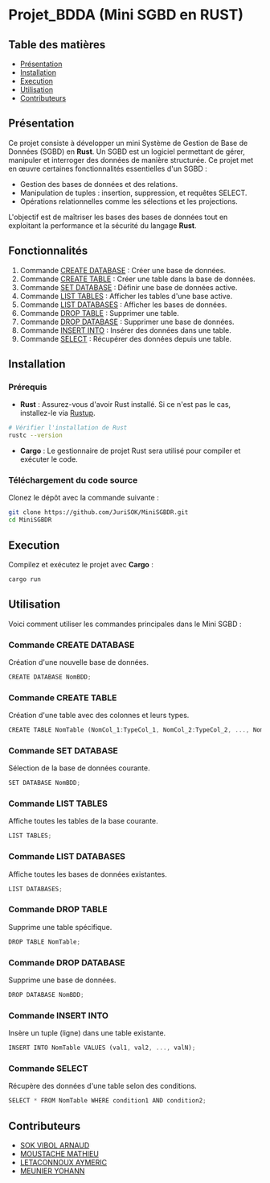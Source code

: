 # Projet_BDDA (Mini SGBD en RUST)

## Table des matières
- [Présentation](#présentation)
- [Installation](#installation)
- [Execution](#execution)
- [Utilisation](#utilisation)
- [Contributeurs](#contributeurs)

## Présentation 
Ce projet consiste à développer un mini Système de Gestion de Base de Données (SGBD) en **Rust**. Un SGBD est un logiciel permettant de gérer, manipuler et interroger des données de manière structurée. Ce projet met en œuvre certaines fonctionnalités essentielles d'un SGBD :

- Gestion des bases de données et des relations.
- Manipulation de tuples : insertion, suppression, et requêtes SELECT.
- Opérations relationnelles comme les sélections et les projections.

L'objectif est de maîtriser les bases des bases de données tout en exploitant la performance et la sécurité du langage **Rust**.

## Fonctionnalités
1. Commande [CREATE DATABASE](#create-database) : Créer une base de données.
2. Commande [CREATE TABLE](#create-table) : Créer une table dans la base de données.
3. Commande [SET DATABASE](#set-database) : Définir une base de données active.
4. Commande [LIST TABLES](#list-tables) : Afficher les tables d'une base active.
5. Commande [LIST DATABASES](#list-databases) : Afficher les bases de données.
6. Commande [DROP TABLE](#drop-table) : Supprimer une table.
7. Commande [DROP DATABASE](#drop-database) : Supprimer une base de données.
8. Commande [INSERT INTO](#insert-into) : Insérer des données dans une table.
9. Commande [SELECT](#select) : Récupérer des données depuis une table.

## Installation
### Prérequis
- **Rust** : Assurez-vous d'avoir Rust installé. Si ce n'est pas le cas, installez-le via [Rustup](https://www.rust-lang.org/tools/install).

```bash
# Vérifier l'installation de Rust
rustc --version
```

- **Cargo** : Le gestionnaire de projet Rust sera utilisé pour compiler et exécuter le code.

### Téléchargement du code source
Clonez le dépôt avec la commande suivante :

```bash
git clone https://github.com/JuriSOK/MiniSGBDR.git
cd MiniSGBDR
```

## Execution
Compilez et exécutez le projet avec **Cargo** :

```bash
cargo run
```

## Utilisation
Voici comment utiliser les commandes principales dans le Mini SGBD :

### Commande CREATE DATABASE
Création d'une nouvelle base de données.
```rust
CREATE DATABASE NomBDD;
```

### Commande CREATE TABLE
Création d'une table avec des colonnes et leurs types.
```rust
CREATE TABLE NomTable (NomCol_1:TypeCol_1, NomCol_2:TypeCol_2, ..., NomCol_N:TypeCol_N);
```

### Commande SET DATABASE
Sélection de la base de données courante.
```rust
SET DATABASE NomBDD;
```

### Commande LIST TABLES
Affiche toutes les tables de la base courante.
```rust
LIST TABLES;
```

### Commande LIST DATABASES
Affiche toutes les bases de données existantes.
```rust
LIST DATABASES;
```

### Commande DROP TABLE
Supprime une table spécifique.
```rust
DROP TABLE NomTable;
```

### Commande DROP DATABASE
Supprime une base de données.
```rust
DROP DATABASE NomBDD;
```

### Commande INSERT INTO
Insère un tuple (ligne) dans une table existante.
```rust
INSERT INTO NomTable VALUES (val1, val2, ..., valN);
```

### Commande SELECT
Récupère des données d'une table selon des conditions.
```rust
SELECT * FROM NomTable WHERE condition1 AND condition2;
```

## Contributeurs
- [SOK VIBOL ARNAUD](https://github.com/JuriSOK)
- [MOUSTACHE MATHIEU](https://github.com/whoismathieu)
- [LETACONNOUX AYMERIC](https://github.com/Shrek1515)
- [MEUNIER YOHANN](https://github.com/Ora-197)
